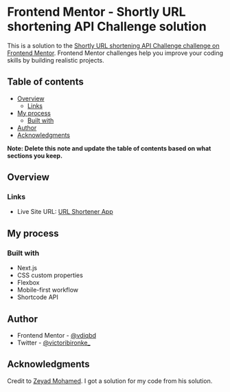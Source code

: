 # Frontend Mentor - Shortly URL shortening API Challenge solution

This is a solution to the [Shortly URL shortening API Challenge challenge on Frontend Mentor](https://www.frontendmentor.io/challenges/url-shortening-api-landing-page-2ce3ob-G). Frontend Mentor challenges help you improve your coding skills by building realistic projects.

## Table of contents

- [Overview](#overview)
  - [Links](#links)
- [My process](#my-process)
  - [Built with](#built-with)
- [Author](#author)
- [Acknowledgments](#acknowledgments)

**Note: Delete this note and update the table of contents based on what sections you keep.**

## Overview

### Links

- Live Site URL: [URL Shortener App](https://your-live-site-url.com)

## My process

### Built with

- Next.js
- CSS custom properties
- Flexbox
- Mobile-first workflow
- Shortcode API

## Author

- Frontend Mentor - [@vdiqbd](https://www.frontendmentor.io/profile/vdiqbd)
- Twitter - [@victoribironke\_](https://www.twitter.com/victoribironke_)

## Acknowledgments

Credit to [Zeyad Mohamed](https://www.frontendmentor.io/profile/ZeyadMohamed1805). I got a solution for my code from his solution.
